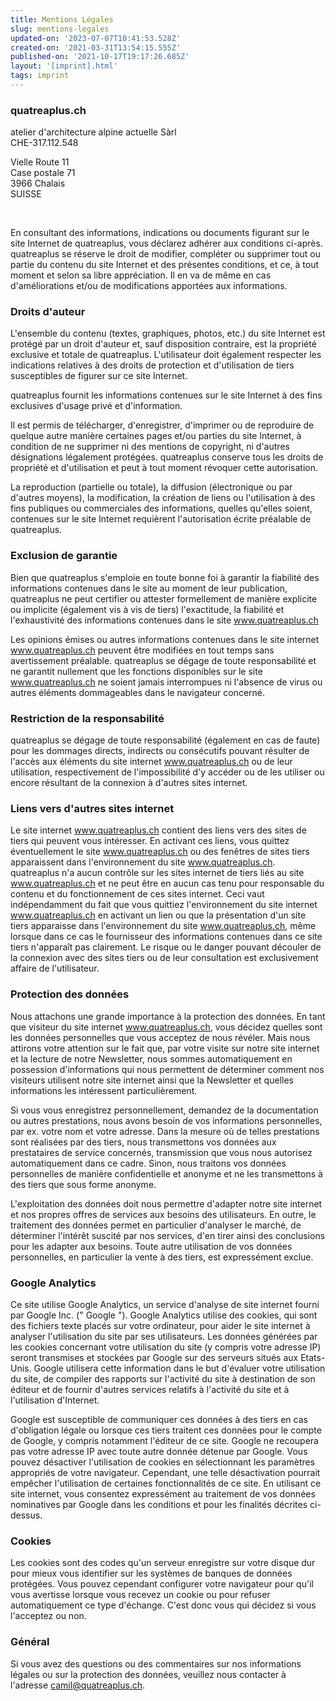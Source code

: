 ```yaml
---
title: Mentions Légales
slug: mentions-legales
updated-on: '2023-07-07T10:41:53.528Z'
created-on: '2021-03-31T13:54:15.555Z'
published-on: '2021-10-17T19:17:26.685Z'
layout: '[imprint].html'
tags: imprint
---
```


### quatreaplus.ch

atelier d'architecture alpine actuelle Sàrl  
CHE-317.112.548  
  
Vielle Route 11  
Case postale 71  
3966 Chalais  
SUISSE

‍

En consultant des informations, indications ou documents figurant sur le site Internet de quatreaplus, vous déclarez adhérer aux conditions ci-après. quatreaplus se réserve le droit de modifier, compléter ou supprimer tout ou partie du contenu du site Internet et des présentes conditions, et ce, à tout moment et selon sa libre appréciation. Il en va de même en cas d'améliorations et/ou de modifications apportées aux informations.

### **Droits d'auteur**

L'ensemble du contenu (textes, graphiques, photos, etc.) du site Internet est protégé par un droit d'auteur et, sauf disposition contraire, est la propriété exclusive et totale de quatreaplus. L'utilisateur doit également respecter les indications relatives à des droits de protection et d'utilisation de tiers susceptibles de figurer sur ce site Internet.

quatreaplus fournit les informations contenues sur le site Internet à des fins exclusives d'usage privé et d'information.

Il est permis de télécharger, d'enregistrer, d'imprimer ou de reproduire de quelque autre manière certaines pages et/ou parties du site Internet, à condition de ne supprimer ni des mentions de copyright, ni d'autres désignations légalement protégées. quatreaplus conserve tous les droits de propriété et d'utilisation et peut à tout moment révoquer cette autorisation.

La reproduction (partielle ou totale), la diffusion (électronique ou par d'autres moyens), la modification, la création de liens ou l'utilisation à des fins publiques ou commerciales des informations, quelles qu'elles soient, contenues sur le site Internet requièrent l'autorisation écrite préalable de quatreaplus.

### **Exclusion de garantie**

Bien que quatreaplus s'emploie en toute bonne foi à garantir la fiabilité des informations contenues dans le site au moment de leur publication, quatreaplus ne peut certifier ou attester formellement de manière explicite ou implicite (également vis à vis de tiers) l'exactitude, la fiabilité et l'exhaustivité des informations contenues dans le site www.quatreaplus.ch

Les opinions émises ou autres informations contenues dans le site internet www.quatreaplus.ch peuvent être modifiées en tout temps sans avertissement préalable. quatreaplus se dégage de toute responsabilité et ne garantit nullement que les fonctions disponibles sur le site www.quatreaplus.ch ne soient jamais interrompues ni l'absence de virus ou autres éléments dommageables dans le navigateur concerné.

### **Restriction de la responsabilité**

quatreaplus se dégage de toute responsabilité (également en cas de faute) pour les dommages directs, indirects ou consécutifs pouvant résulter de l'accès aux éléments du site internet www.quatreaplus.ch ou de leur utilisation, respectivement de l'impossibilité d'y accéder ou de les utiliser ou encore résultant de la connexion à d'autres sites internet.

### **Liens vers d'autres sites internet**

Le site internet www.quatreaplus.ch contient des liens vers des sites de tiers qui peuvent vous intéresser. En activant ces liens, vous quittez éventuellement le site www.quatreaplus.ch ou des fenêtres de sites tiers apparaissent dans l'environnement du site www.quatreaplus.ch. quatreaplus n'a aucun contrôle sur les sites internet de tiers liés au site www.quatreaplus.ch et ne peut être en aucun cas tenu pour responsable du contenu et du fonctionnement de ces sites internet. Ceci vaut indépendamment du fait que vous quittiez l'environnement du site internet www.quatreaplus.ch en activant un lien ou que la présentation d'un site tiers apparaisse dans l'environnement du site www.quatreaplus.ch, même lorsque dans ce cas le fournisseur des informations contenues dans ce site tiers n'apparaît pas clairement. Le risque ou le danger pouvant découler de la connexion avec des sites tiers ou de leur consultation est exclusivement affaire de l'utilisateur.

### **Protection des données**

Nous attachons une grande importance à la protection des données. En tant que visiteur du site internet www.quatreaplus.ch, vous décidez quelles sont les données personnelles que vous acceptez de nous révéler. Mais nous attirons votre attention sur le fait que, par votre visite sur notre site internet et la lecture de notre Newsletter, nous sommes automatiquement en possession d'informations qui nous permettent de déterminer comment nos visiteurs utilisent notre site internet ainsi que la Newsletter et quelles informations les intéressent particulièrement.

Si vous vous enregistrez personnellement, demandez de la documentation ou autres prestations, nous avons besoin de vos informations personnelles, par ex. votre nom et votre adresse. Dans la mesure où de telles prestations sont réalisées par des tiers, nous transmettons vos données aux prestataires de service concernés, transmission que vous nous autorisez automatiquement dans ce cadre. Sinon, nous traitons vos données personnelles de manière confidentielle et anonyme et ne les transmettons à des tiers que sous forme anonyme.

L'exploitation des données doit nous permettre d'adapter notre site internet et nos propres offres de services aux besoins des utilisateurs. En outre, le traitement des données permet en particulier d'analyser le marché, de déterminer l'intérêt suscité par nos services, d'en tirer ainsi des conclusions pour les adapter aux besoins. Toute autre utilisation de vos données personnelles, en particulier la vente à des tiers, est expressément exclue.

### **Google Analytics**

Ce site utilise Google Analytics, un service d'analyse de site internet fourni par Google Inc. (" Google "). Google Analytics utilise des cookies, qui sont des fichiers texte placés sur votre ordinateur, pour aider le site internet à analyser l'utilisation du site par ses utilisateurs. Les données générées par les cookies concernant votre utilisation du site (y compris votre adresse IP) seront transmises et stockées par Google sur des serveurs situés aux Etats-Unis. Google utilisera cette information dans le but d'évaluer votre utilisation du site, de compiler des rapports sur l'activité du site à destination de son éditeur et de fournir d'autres services relatifs à l'activité du site et à l'utilisation d'Internet.

Google est susceptible de communiquer ces données à des tiers en cas d'obligation légale ou lorsque ces tiers traitent ces données pour le compte de Google, y compris notamment l'éditeur de ce site. Google ne recoupera pas votre adresse IP avec toute autre donnée détenue par Google. Vous pouvez désactiver l'utilisation de cookies en sélectionnant les paramètres appropriés de votre navigateur. Cependant, une telle désactivation pourrait empêcher l'utilisation de certaines fonctionnalités de ce site. En utilisant ce site internet, vous consentez expressément au traitement de vos données nominatives par Google dans les conditions et pour les finalités décrites ci-dessus.

### **Cookies**

Les cookies sont des codes qu'un serveur enregistre sur votre disque dur pour mieux vous identifier sur les systèmes de banques de données protégées. Vous pouvez cependant configurer votre navigateur pour qu'il vous avertisse lorsque vous recevez un cookie ou pour refuser automatiquement ce type d'échange. C'est donc vous qui décidez si vous l'acceptez ou non.

### **Général**

Si vous avez des questions ou des commentaires sur nos informations légales ou sur la protection des données, veuillez nous contacter à l'adresse camil@quatreaplus.ch.

### ‍
